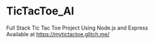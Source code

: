 # TicTacToe_AI

Full Stack Tic Tac Toe Project
Using Node.js and Express  
Available at https://mytictactoe.glitch.me/
